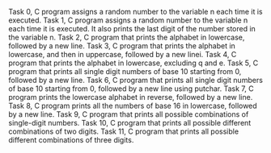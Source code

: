 Task 0, C program assigns a random number to the variable n each time it is executed.
Task 1, C program assigns a random number to the variable n each time it is executed. It also prints the last digit of the number stored in the variable n.
Task 2, C program that prints the alphabet in lowercase, followed by a new line.
Task 3, C program that prints the alphabet in lowercase, and then in uppercase, followed by a new linei.
Task 4, C program  that prints the alphabet in lowercase, excluding q and e.
Task 5, C program  that prints all single digit numbers of base 10 starting from 0, followed by a new line.
Task 6, C program that prints all single digit numbers of base 10 starting from 0, followed by a new line using putchar.
Task 7, C program prints the lowercase alphabet in reverse, followed by a new line.
Task 8, C program prints all the numbers of base 16 in lowercase, followed by a new line.
Task 9, C program that prints all possible combinations of single-digit numbers.
Task 10, C program  that prints all possible different combinations of two digits.
Task 11, C program that prints all possible different combinations of three digits.
